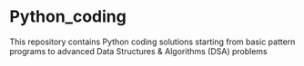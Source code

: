# Python_coding
This repository contains Python coding solutions starting from basic pattern programs to advanced Data Structures &amp; Algorithms (DSA) problems
